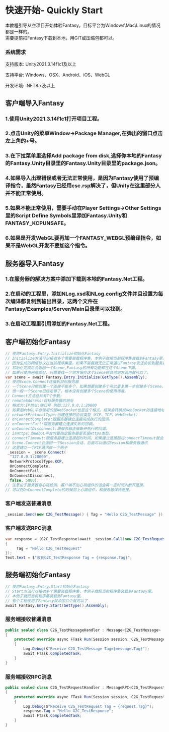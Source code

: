 # 快速开始- Quickly Start
本教程引导从空项目开始体验Fantasy。目标平台为Windows\Mac\Linux的情况都是一样的。
</br>需要提前把Fantasy下载到本地，用GIT或压缩包都可以。
### 系统需求

支持版本: Unity2021.3.14f1c1及以上

支持平台: Windows、OSX、Android、iOS、WebGL

开发环境: .NET8.x及以上
## 客户端导入Fantasy
### 1.使用Unity2021.3.14f1c1打开项目工程。
### 2.点击Unity的菜单Window->Package Manager,在弹出的窗口点击左上角的+号。
### 3.在下拉菜单里选择Add package from disk,选择你本地的Fantasy的Fantasy.Unity目录里的Fantasy.Unity目录里的package.json。
### 4.如果导入出现错误或者无法正常使用，是因为Fantasy使用了预编译指令，虽然Fantasy已经用csc.rsp解决了，但Unity在这里部分人并不能正常使用。
### 5.如果不能正常使用，需要手动在Player Settings->Other Settings里的Script Define Symbols里添加Fantasy.Unity和FANTASY_KCPUNSAFE。
### 6.如果是开发WebGL要再加一个FANTASY_WEBGL预编译指令，如果不是WebGL开发不要加这个指令。
## 服务器导入Fantasy
### 1.在服务器的解决方案中添加下载到本地的Fantasy.Net工程。
### 2.在启动的工程里，添加NLog.xsd和NLog.config文件并且设置为每次编译都复制到输出目录，这两个文件在Fantasy/Examples/Server/Main目录里可以找到。
### 3.在启动工程里引用添加的Fantasy.Net工程。
## 客户端初始化Fantasy
``` csharp
// 使用Fantasy.Entry.Initialize初始化Fantasy
// Initialize方法可以接收多个需要装载程序集，本例子就把当前程序集装载到Fantasy里。
// 因为生成的网络协议在当前程序集里，如果不装载就无法正常通过Fantasy发送协议到服务器中。
// 初始化完成后会返回一个Scene,Fantasy的所有功能都在这个Scene下面。
// 如果只使用网络部分、只需要找一个地方保存这个Scene供其他地方调用就可以了。
var scene = await Fantasy.Entry.Initialize(GetType().Assembly);
// 使用Scene.Connect连接到目标服务器
// 一个Scene只能创建一个连接不能多个，如果想要创建多个可以重复第一步创建多个Scene。
// 但一般一个Scene已经足够了，根本没有创建多个Scene的使用场景。
// Connect方法总共有7个参数:
// remoteAddress:目标服务器的地址
// 格式为:IP地址:端口号 例如:127.0.0.1:20000
// 如果是WebGL平台使用的是WebSocket也是这个格式，框架会转换成WebSocket的连接地址
// networkProtocolType:创建连接的协议类型（KCP、TCP、WebSocket）
// onConnectComplete:跟服务器建立连接完成执行的回调。
// onConnectFail:跟服务器建立连接失败的回调。
// onConnectDisconnect:跟服务器连接断开执行的回调。
// isHttps:当WebGL平台时要指定服务器是否是Https类型。
// connectTimeout:跟服务器建立连接超时时间，如果建立连接超过connectTimeout就会执行onConnectFail。
// Scene.Connect会返回一个Session会话、后面可以通过Session和服务器通讯
// 这里建立一个KCP通讯做一个例子
 _session = _scene.Connect(
  "127.0.0.1:20000",
  NetworkProtocolType.KCP,
  OnConnectComplete,
  OnConnectFail,
  OnConnectDisconnect,
  false, 5000);
// 注意由于服务器有心跳检测、客户端不加心跳组件的话会再一定时间内断开连接。
// 可以在OnConnectComplete的时候加上心跳组件，和服务器保持连接。
```
### 客户端发送普通消息
``` csharp
_session.Send(new C2G_TestMessage() { Tag = "Hello C2G_TestMessage" });
```
### 客户端发送RPC消息
``` csharp
var response = (G2C_TestResponse)await _session.Call(new C2G_TestRequest()
{
     Tag = "Hello C2G_TestRequest"
});
Text.text = $"收到G2C_TestResponse Tag = {response.Tag}";
```
## 服务端初始化Fantasy
``` csharp
// 使用Fantasy.Entry.Start初始化Fantasy
// Start方法可以接收多个需要装载程序集，本例子就把当前程序集装载到Fantasy里。
// 本例子就把当前程序集装载到Fantasy里。
// 有个工程使用了Fantasy就添加几个就可以了
await Fantasy.Entry.Start(GetType().Assembly);
```
### 服务端接收普通消息
``` csharp
public sealed class C2G_TestMessageHandler : Message<C2G_TestMessage>
{
    protected override async FTask Run(Session session, C2G_TestMessage message)
    {
        Log.Debug($"Receive C2G_TestMessage Tag={message.Tag}");
        await FTask.CompletedTask;
    }
}
```
### 服务端接收RPC消息
``` csharp
public sealed class C2G_TestRequestHandler : MessageRPC<C2G_TestRequest, G2C_TestResponse>
{
    protected override async FTask Run(Session session, C2G_TestRequest request, G2C_TestResponse response, Action reply)
    {
        Log.Debug($"Receive C2G_TestRequest Tag = {request.Tag}");
        response.Tag = "Hello G2C_TestResponse";
        await FTask.CompletedTask;
    }
}
```


